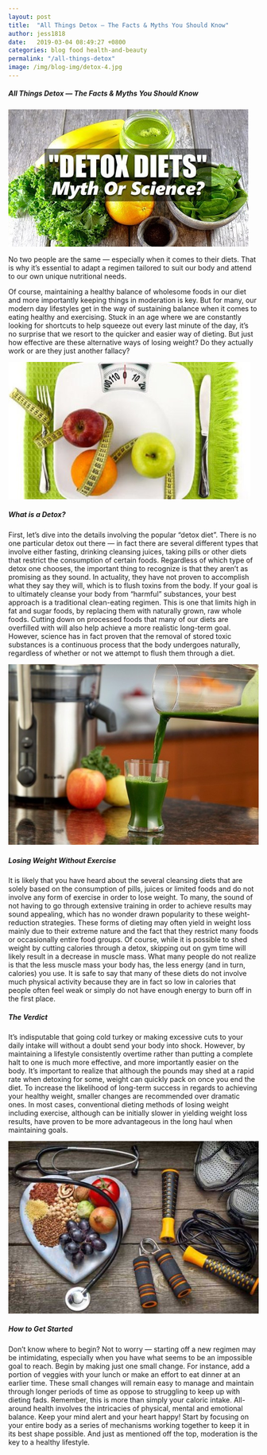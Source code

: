 ```yaml
---
layout: post
title:  "All Things Detox — The Facts & Myths You Should Know"
author: jess1818
date:   2019-03-04 08:49:27 +0800
categories: blog food health-and-beauty
permalink: "/all-things-detox"
image: /img/blog-img/detox-4.jpg
---
```



##### All Things Detox — The Facts & Myths You Should Know

![image](/img/blog-img/detox-1.jpg "image-1")

No two people are the same — especially when it comes to their diets. That is why it’s essential to adapt a regimen tailored to suit our body and attend to our own unique nutritional needs.

Of course, maintaining a healthy balance of wholesome foods in our diet and more importantly keeping things in moderation is key. But for many, our modern day lifestyles get in the way of sustaining balance when it comes to eating healthy and exercising. Stuck in an age where we are constantly looking for shortcuts to help squeeze out every last minute of the day, it’s no surprise that we resort to the quicker and easier way of dieting. But just how effective are these alternative ways of losing weight? Do they actually work or are they just another fallacy?


![image](/img/blog-img/detox-2.jpg "image-2")


##### What is a Detox?

First, let’s dive into the details involving the popular “detox diet”. There is no one particular detox out there — in fact there are several different types that involve either fasting, drinking cleansing juices, taking pills or other diets that restrict the consumption of certain foods. Regardless of which type of detox one chooses, the important thing to recognize is that they aren’t as promising as they sound. In actuality, they have not proven to accomplish what they say they will, which is to flush toxins from the body. If your goal is to ultimately cleanse your body from “harmful” substances, your best approach is a traditional clean-eating regimen. This is one that limits high in fat and sugar foods, by replacing them with naturally grown, raw whole foods. Cutting down on processed foods that many of our diets are overfilled with will also help achieve a more realistic long-term goal. However, science has in fact proven that the removal of stored toxic substances is a continuous process that the body undergoes naturally, regardless of whether or not we attempt to flush them through a diet.  

![image](/img/blog-img/detox-3.jpg "image-3")


##### Losing Weight Without Exercise

It is likely that you have heard about the several cleansing diets that are solely based on the consumption of pills, juices or limited foods and do not involve any form of exercise in order to lose weight. To many, the sound of not having to go through extensive training in order to achieve results may sound appealing, which has no wonder drawn popularity to these weight-reduction strategies. These forms of dieting may often yield in weight loss mainly due to their extreme nature and the fact that they restrict many foods or occasionally entire food groups. Of course, while it is possible to shed weight by cutting calories through a detox, skipping out on gym time will likely result in a decrease in muscle mass. What many people do not realize is that the less muscle mass your body has, the less energy (and in turn, calories) you use. It is safe to say that many of these diets do not involve much physical activity because they are in fact so low in calories that people often feel weak or simply do not have enough energy to burn off in the first place.      

##### The Verdict

It’s indisputable that going cold turkey or making excessive cuts to your daily intake will without a doubt send your body into shock. However, by maintaining a lifestyle consistently overtime rather than putting a complete halt to one is much more effective, and more importantly easier on the body. It’s important to realize that although the pounds may shed at a rapid rate when detoxing for some, weight can quickly pack on once you end the diet. To increase the likelihood of long-term success in regards to achieving your healthy weight, smaller changes are recommended over dramatic ones. In most cases, conventional dieting methods of losing weight including exercise, although can be initially slower in yielding weight loss results, have proven to be more advantageous in the long haul when maintaining goals.


![image](/img/blog-img/detox-4.jpg "image-4")


##### How to Get Started

Don’t know where to begin? Not to worry — starting off a new regimen may be intimidating, especially when you have what seems to be an impossible goal to reach. Begin by making just one small change. For instance, add a portion of veggies with your lunch or make an effort to eat dinner at an earlier time. These small changes will remain easy to manage and maintain through longer periods of time as oppose to struggling to keep up with dieting fads. Remember, this is more than simply your caloric intake. All-around health involves the intricacies of physical, mental and emotional balance. Keep your mind alert and your heart happy! Start by focusing on your entire body as a series of mechanisms working together to keep it in its best shape possible. And just as mentioned off the top, moderation is the key to a healthy lifestyle.    
